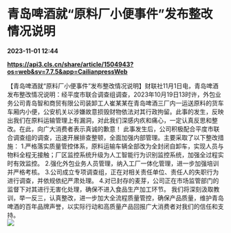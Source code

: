 # 青岛啤酒就“原料厂小便事件”发布整改情况说明

**2023-11-01 12:44**

**https://api3.cls.cn/share/article/1504943?os=web&sv=7.7.5&app=CailianpressWeb**

【青岛啤酒就“原料厂小便事件”发布整改情况说明】财联社11月1日电，青岛啤酒发布整改情况说明：经平度市联合调查组调查，2023年10月19日13时许，外包业务公司青岛智和商贸有限公司装卸工人崔某某在青岛啤酒三厂内一运送原料的货车车厢内小便，公安机关以涉嫌故意损毁财物依法对其行政拘留。此事的发生，反映出我们在原料运输管理上有漏洞，对此我们深感内疚和痛心，一定认真反思和整改。在此，向广大消费者表示真诚的歉意！ 此事发生后，公司积极配合平度市联合调查组的调查，迅速开展排查整顿，全面加强内部管理。主要采取了以下整改措施： 1.严格落实质量管控体系，原料运输车辆全部改为全封闭自卸车，实现人员与物料全程无接触；厂区监控系统升级为人工智能行为识别监控系统，加强全过程实时有效监控。 2.强化外包业务人员管理，纳入工厂一体化管理，进一步加强培训并严格考核。 3.公司成立专项调查组，正在对相关责任单位、责任人的失职行为进行调查，并依规依纪严肃处理。 4.对已封存的麦芽，公司正在市场监管部门的监督下对其进行无害化处理，确保不进入食品生产加工环节。 我们将深刻汲取教训，举一反三，认真整改，进一步加大全流程质量管控，确保产品质量，维护青岛啤酒的百年品牌声誉，以实际行动和高质量产品回报广大消费者对我们的信任和支持。  
![](https://img.cls.cn/images/20231101/i96PTehYye.png)